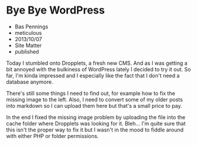 # Bye Bye WordPress
- Bas Pennings
- meticulous
- 2013/10/07
- Site Matter
- published

Today I stumbled onto Dropplets, a fresh new CMS. And as I was getting a bit annoyed with the bulkiness of WordPress lately I decided to try it out. So far, I'm kinda impressed and I especially like the fact that I don't need a database anymore.

There's still some things I need to find out, for example how to fix the missing image to the left. Also, I need to convert some of my older posts into markdown so I can upload them here but that's a small price to pay.

In the end I fixed the missing image problem by uploading the file into the cache folder where Dropplets was looking for it. Bleh... I'm quite sure that this isn't the proper way to fix it but I wasn't in the mood to fiddle around with either PHP or folder permissions.